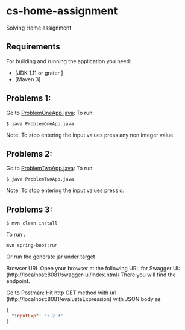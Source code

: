 # cs-home-assignment
Solving Home assignment

## Requirements

For building and running the application you need:

- [JDK 1.11 or grater ]
- [Maven 3]

## Problems 1:
Go to [ProblemOneApp.java](https://github.com/madhurampotana/cs-home-assignment/blob/main/assignments/src/solve/problem/one/ProblemOneApp.java):
To run:
```shell
$ java ProblemOneApp.java
```
Note: To stop entering the input values press any non integer value.

## Problems 2:
Go to [ProblemTwoApp.java](https://github.com/madhurampotana/cs-home-assignment/blob/main/assignments/src/solve/problem/two/ProblemTwoApp.java):
To run:
```shell
$ java ProblemTwoApp.java
```
Note: To stop entering the input values press q.

## Problems 3:

```shell
$ mvn clean install
```

To run :

```shell
mvn spring-boot:run
```
Or run the generate jar under target

Browser URL
Open your browser at the following URL for Swagger UI:
(http://localhost:8081/swagger-ui/index.html)
There you will find the endpoint.

Go to Postman:
Hit http GET method with url (http://localhost:8081/evaluateExpression)
with JSON body as 
```json
{
  "inputExp": "+ 2 3"
}
```



